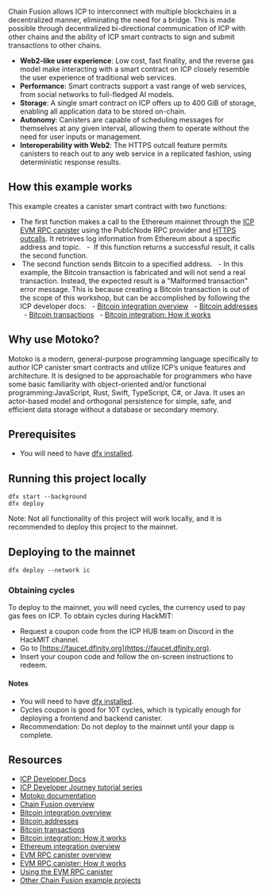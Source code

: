 



Chain Fusion allows ICP to interconnect with multiple blockchains in a decentralized manner, eliminating the need for a bridge. This is made possible through decentralized bi-directional communication of ICP with other chains and the ability of ICP smart contracts to sign and submit transactions to other chains.
- **Web2-like user experience**: Low cost, fast finality, and the reverse gas model make interacting with a smart contract on ICP closely resemble the user experience of traditional web services. 
- **Performance**: Smart contracts support a vast range of web services, from social networks to full-fledged AI models. 
- **Storage**: A single smart contract on ICP offers up to 400 GiB of storage, enabling all application data to be stored on-chain. 
- **Autonomy**: Canisters are capable of scheduling messages for themselves at any given interval, allowing them to operate without the need for user inputs or management. 
- **Interoperability with Web2**: The HTTPS outcall feature permits canisters to reach out to any web service in a replicated fashion, using deterministic response results.

## How this example works

This example creates a canister smart contract with two functions: 
- The first function makes a call to the Ethereum mainnet through the [ICP EVM RPC canister](https://internetcomputer.org/docs/current/developer-docs/multi-chain/ethereum/evm-rpc/overview) using the PublicNode RPC provider and [HTTPS outcalls](https://internetcomputer.org/docs/current/developer-docs/smart-contracts/advanced-features/https-outcalls/https-outcalls-overview). It retrieves log information from Ethereum about a specific address and topic.
  -  If this function returns a successful result, it calls the second function.
-  The second function sends Bitcoin to a specified address.
  - In this example, the Bitcoin transaction is fabricated and will not send a real transaction. Instead, the expected result is a "Malformed transaction" error message. This is because creating a Bitcoin transaction is out of the scope of this workshop, but can be accomplished by following the ICP developer docs:
  - [Bitcoin integration overview](https://internetcomputer.org/docs/current/developer-docs/multi-chain/bitcoin/overview)
  - [Bitcoin addresses](https://internetcomputer.org/docs/current/developer-docs/multi-chain/bitcoin/using-btc/generate-addresses)
  - [Bitcoin transactions](https://internetcomputer.org/docs/current/developer-docs/multi-chain/bitcoin/using-btc/create-transactions)
  - [Bitcoin integration: How it works](https://internetcomputer.org/docs/current/references/bitcoin-how-it-works)

## Why use Motoko?

Motoko is a modern, general-purpose programming language specifically to author ICP canister smart contracts and utilize ICP’s unique features and architecture. It is designed to be approachable for programmers who have some basic familiarity with object-oriented and/or functional programming:JavaScript, Rust, Swift, TypeScript, C#, or Java. It uses an actor-based model and orthogonal persistence for simple, safe, and efficient data storage without a database or secondary memory.

## Prerequisites

- You will need to have [dfx installed](https://internetcomputer.org/docs/current/developer-docs/getting-started/install/#installing-dfx-via-dfxvm).

## Running this project locally

```
dfx start --background
dfx deploy
```

Note: Not all functionality of this project will work locally, and it is recommended to deploy this project to the mainnet.

## Deploying to the mainnet

```
dfx deploy --network ic
```

### Obtaining cycles

To deploy to the mainnet, you will need cycles, the currency used to pay gas fees on ICP. To obtain cycles during HackMIT:

- Request a coupon code from the ICP HUB team on Discord in the HackMIT channel.
- Go to [https://faucet.dfinity.org](https://faucet.dfinity.org).
- Insert your coupon code and follow the on-screen instructions to redeem.

#### Notes
- You will need to have [dfx installed](https://internetcomputer.org/docs/current/developer-docs/getting-started/install/#installing-dfx-via-dfxvm).
- Cycles coupon is good for 10T cycles, which is typically enough for deploying a frontend and backend canister.
- Recommendation: Do not deploy to the mainnet until your dapp is complete.

## Resources 

- [ICP Developer Docs](https://internetcomputer.org/docs/current/developer-docs/getting-started/overview-of-icp)
- [ICP Developer Journey tutorial series](https://internetcomputer.org/docs/current/tutorials/developer-journey/)
- [Motoko documentation](https://internetcomputer.org/docs/current/motoko/main/getting-started/motoko-introduction)
- [Chain Fusion overview](https://internetcomputer.org/docs/current/developer-docs/multi-chain/overview)
- [Bitcoin integration overview](https://internetcomputer.org/docs/current/developer-docs/multi-chain/bitcoin/overview)
- [Bitcoin addresses](https://internetcomputer.org/docs/current/developer-docs/multi-chain/bitcoin/using-btc/generate-addresses)
- [Bitcoin transactions](https://internetcomputer.org/docs/current/developer-docs/multi-chain/bitcoin/using-btc/create-transactions)
- [Bitcoin integration: How it works](https://internetcomputer.org/docs/current/references/bitcoin-how-it-works)
- [Ethereum integration overview](https://internetcomputer.org/docs/current/developer-docs/multi-chain/ethereum/overview)
- [EVM RPC canister overview](https://internetcomputer.org/docs/current/developer-docs/multi-chain/ethereum/evm-rpc/overview)
- [EVM RPC canister: How it works](https://internetcomputer.org/docs/current/developer-docs/multi-chain/ethereum/evm-rpc/how-it-works)
- [Using the EVM RPC canister](https://internetcomputer.org/docs/current/developer-docs/multi-chain/ethereum/evm-rpc/evm-rpc-canister)
- [Other Chain Fusion example projects](https://internetcomputer.org/docs/current/developer-docs/multi-chain/examples)
